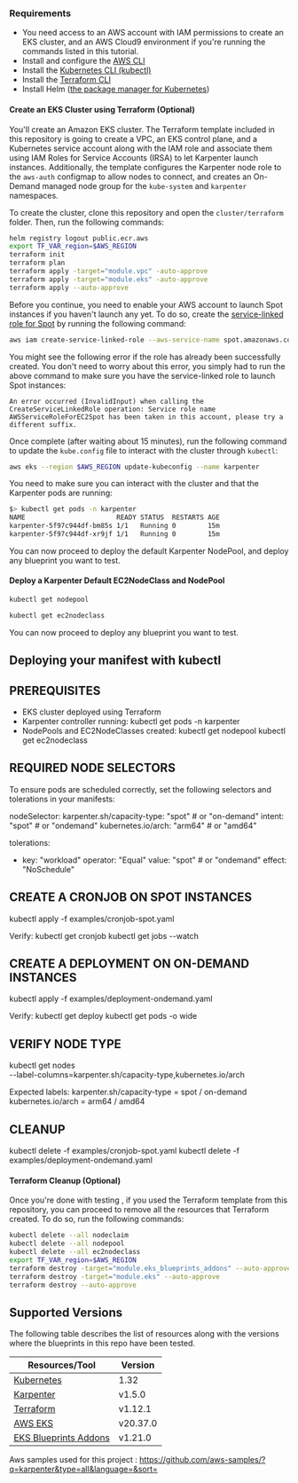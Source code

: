 ### Requirements

* You need access to an AWS account with IAM permissions to create an EKS cluster, and an AWS Cloud9 environment if you're running the commands listed in this tutorial.
* Install and configure the [AWS CLI](https://docs.aws.amazon.com/cli/latest/userguide/getting-started-install.html)
* Install the [Kubernetes CLI (kubectl)](https://kubernetes.io/docs/tasks/tools/install-kubectl-linux/)
* Install the [Terraform CLI](https://developer.hashicorp.com/terraform/tutorials/aws-get-started/install-cli)
* Install Helm ([the package manager for Kubernetes](https://helm.sh/docs/intro/install/))


#### Create an EKS Cluster using Terraform (Optional)

You'll create an Amazon EKS cluster. The Terraform template included in this repository is going to create a VPC, an EKS control plane, and a Kubernetes service account along with the IAM role and associate them using IAM Roles for Service Accounts (IRSA) to let Karpenter launch instances. Additionally, the template configures the Karpenter node role to the `aws-auth` configmap to allow nodes to connect, and creates an On-Demand managed node group for the `kube-system` and `karpenter` namespaces.

To create the cluster, clone this repository and open the `cluster/terraform` folder. Then, run the following commands:

```sh
helm registry logout public.ecr.aws
export TF_VAR_region=$AWS_REGION
terraform init
terraform plan
terraform apply -target="module.vpc" -auto-approve
terraform apply -target="module.eks" -auto-approve
terraform apply --auto-approve
```

Before you continue, you need to enable your AWS account to launch Spot instances if you haven't launch any yet. To do so, create the [service-linked role for Spot](https://docs.aws.amazon.com/AWSEC2/latest/UserGuide/spot-requests.html#service-linked-roles-spot-instance-requests) by running the following command:

```sh
aws iam create-service-linked-role --aws-service-name spot.amazonaws.com || true
```

You might see the following error if the role has already been successfully created. You don't need to worry about this error, you simply had to run the above command to make sure you have the service-linked role to launch Spot instances:

```console
An error occurred (InvalidInput) when calling the CreateServiceLinkedRole operation: Service role name AWSServiceRoleForEC2Spot has been taken in this account, please try a different suffix.
```

Once complete (after waiting about 15 minutes), run the following command to update the `kube.config` file to interact with the cluster through `kubectl`:

```sh
aws eks --region $AWS_REGION update-kubeconfig --name karpenter
```

You need to make sure you can interact with the cluster and that the Karpenter pods are running:

```sh
$> kubectl get pods -n karpenter
NAME                       READY STATUS  RESTARTS AGE
karpenter-5f97c944df-bm85s 1/1   Running 0        15m
karpenter-5f97c944df-xr9jf 1/1   Running 0        15m
```

You can now proceed to deploy the default Karpenter NodePool, and deploy any blueprint you want to test.

#### Deploy a Karpenter Default EC2NodeClass and NodePool

```sh
kubectl get nodepool
```

```sh
kubectl get ec2nodeclass
```


You can now proceed to deploy any blueprint you want to test.


## Deploying your manifest with kubectl

PREREQUISITES
-------------
- EKS cluster deployed using Terraform
- Karpenter controller running:
    kubectl get pods -n karpenter
- NodePools and EC2NodeClasses created:
    kubectl get nodepool
    kubectl get ec2nodeclass

REQUIRED NODE SELECTORS
-----------------------
To ensure pods are scheduled correctly, set the following selectors and tolerations in your manifests:

nodeSelector:
  karpenter.sh/capacity-type: "spot"         # or "on-demand"
  intent: "spot"                              # or "ondemand"
  kubernetes.io/arch: "arm64"                 # or "amd64"

tolerations:
- key: "workload"
  operator: "Equal"
  value: "spot"                               # or "ondemand"
  effect: "NoSchedule"

CREATE A CRONJOB ON SPOT INSTANCES
----------------------------------
kubectl apply -f examples/cronjob-spot.yaml

Verify:
kubectl get cronjob
kubectl get jobs --watch

CREATE A DEPLOYMENT ON ON-DEMAND INSTANCES
------------------------------------------
kubectl apply -f examples/deployment-ondemand.yaml

Verify:
kubectl get deploy
kubectl get pods -o wide

VERIFY NODE TYPE
----------------
kubectl get nodes \
  --label-columns=karpenter.sh/capacity-type,kubernetes.io/arch

Expected labels:
karpenter.sh/capacity-type = spot / on-demand
kubernetes.io/arch         = arm64 / amd64

CLEANUP
-------
kubectl delete -f examples/cronjob-spot.yaml
kubectl delete -f examples/deployment-ondemand.yaml

#### Terraform Cleanup  (Optional)

Once you're done with testing , if you used the Terraform template from this repository, you can proceed to remove all the resources that Terraform created. To do so, run the following commands:

```sh
kubectl delete --all nodeclaim
kubectl delete --all nodepool
kubectl delete --all ec2nodeclass
export TF_VAR_region=$AWS_REGION
terraform destroy -target="module.eks_blueprints_addons" --auto-approve
terraform destroy -target="module.eks" --auto-approve
terraform destroy --auto-approve
```



## Supported Versions

The following table describes the list of resources along with the versions where the blueprints in this repo have been tested.

| Resources/Tool  | Version             |
| --------------- | ------------------- |
| [Kubernetes](https://kubernetes.io/releases/)      | 1.32                |
| [Karpenter](https://github.com/aws/karpenter/releases)       | v1.5.0            |
| [Terraform](https://github.com/hashicorp/terraform/releases)       | v1.12.1            |
| [AWS EKS](https://github.com/terraform-aws-modules/terraform-aws-eks/releases)  | v20.37.0             |
| [EKS Blueprints Addons](https://github.com/aws-ia/terraform-aws-eks-blueprints-addons/releases)  | v1.21.0              |

Aws samples used for this project :
https://github.com/aws-samples/?q=karpenter&type=all&language=&sort=